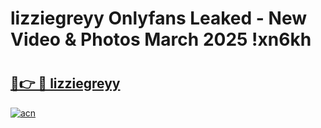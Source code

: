 # lizziegreyy Onlyfans Leaked - New Video & Photos March 2025 !xn6kh

# <h2><a href="https://3uosdd.iuczelnia.edu.pl?title=lizziegreyy&ref=xn6kh">🔗👉 🔴 lizziegreyy</a></h2>

[![acn](https://github.com/user-attachments/assets/0f9c940e-d8b0-45ae-aac7-cd30a18b3e1c)](https://3uosdd.iuczelnia.edu.pl?title=lizziegreyy&ref=xn6kh)

